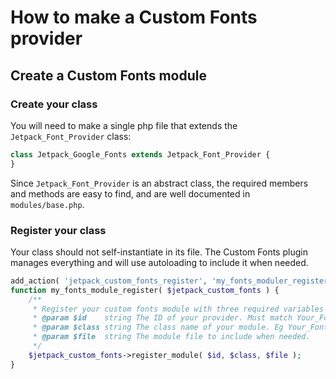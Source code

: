 # How to make a Custom Fonts provider

## Create a Custom Fonts module

### Create your class

You will need to make a single php file that extends the `Jetpack_Font_Provider` class:

```php
class Jetpack_Google_Fonts extends Jetpack_Font_Provider {
}
```

Since `Jetpack_Font_Provider` is an abstract class, the required members and methods are easy to find, and are well documented in `modules/base.php`.

### Register your class

Your class should not self-instantiate in its file. The Custom Fonts plugin manages everything and will use autoloading to include it when needed.

```php
add_action( 'jetpack_custom_fonts_register', 'my_fonts_moduler_register' );
function my_fonts_module_register( $jetpack_custom_fonts ) {
	/**
	 * Register your custom fonts module with three required variables
	 * @param $id    string The ID of your provider. Must match Your_Font_Module::$id
	 * @param $class string The class name of your module. Eg Your_Font_Module
	 * @param $file  string The module file to include when needed.
	 */
	$jetpack_custom_fonts->register_module( $id, $class, $file );
}
```